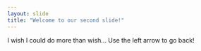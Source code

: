 ```yaml
---
layout: slide
title: "Welcome to our second slide!"
---
```

I wish I could do more than wish...
Use the left arrow to go back!
